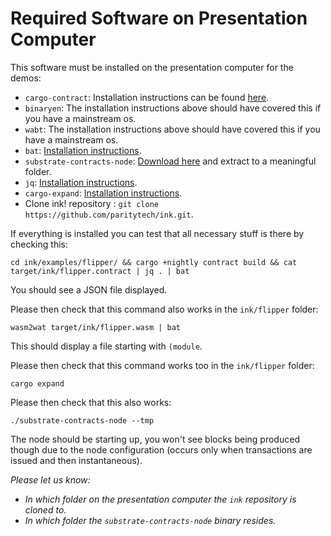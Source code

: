 # Required Software on Presentation Computer

This software must be installed on the presentation computer
for the demos:

- `cargo-contract`: Installation instructions can be found [here](https://github.com/paritytech/cargo-contract#installation).
- `binaryen`: The installation instructions above should have covered this if you have a mainstream os.
- `wabt`: The installation instructions above should have covered this if you have a mainstream os.
- `bat`: [Installation instructions](https://github.com/sharkdp/bat#installation).
- `substrate-contracts-node`: [Download here](https://github.com/paritytech/substrate-contracts-node/releases) and extract
  to a meaningful folder.
- `jq`: [Installation instructions](https://stedolan.github.io/jq/download).
- `cargo-expand`: [Installation instructions](https://github.com/dtolnay/cargo-expand#installation).
- Clone ink! repository : `git clone https://github.com/paritytech/ink.git`.

If everything is installed you can test that all necessary stuff is there by checking this:

```
cd ink/examples/flipper/ && cargo +nightly contract build && cat target/ink/flipper.contract | jq . | bat
```

You should see a JSON file displayed.

Please then check that this command also works in the `ink/flipper` folder:

```
wasm2wat target/ink/flipper.wasm | bat
```

This should display a file starting with `(module`.

Please then check that this command works too in the `ink/flipper` folder:

```
cargo expand
```

Please then check that this also works:

```
./substrate-contracts-node --tmp
```

The node should be starting up, you won't see blocks being produced though
due to the node configuration (occurs only when transactions are issued and
then instantaneous).

_Please let us know:_
* _In which folder on the presentation computer the `ink` repository is cloned to._
* _In which folder the `substrate-contracts-node` binary resides._
